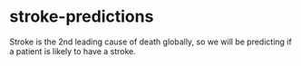 # stroke-predictions
Stroke is the 2nd leading cause of death globally, so we will be predicting if a patient is likely to have a stroke.
